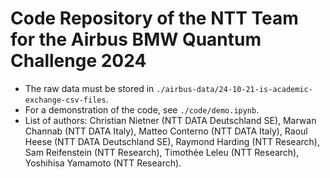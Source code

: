 # Code Repository of the NTT Team for the Airbus BMW Quantum Challenge 2024
- The raw data must be stored in `./airbus-data/24-10-21-is-academic-exchange-csv-files`.
- For a demonstration of the code, see `./code/demo.ipynb`.
- List of authors: Christian Nietner (NTT DATA Deutschland SE), Marwan Channab (NTT DATA Italy), Matteo Conterno (NTT DATA Italy), Raoul Heese (NTT DATA Deutschland SE), Raymond Harding (NTT Research), Sam Reifenstein (NTT Research), Timothée Leleu (NTT Research), Yoshihisa Yamamoto (NTT Research).
